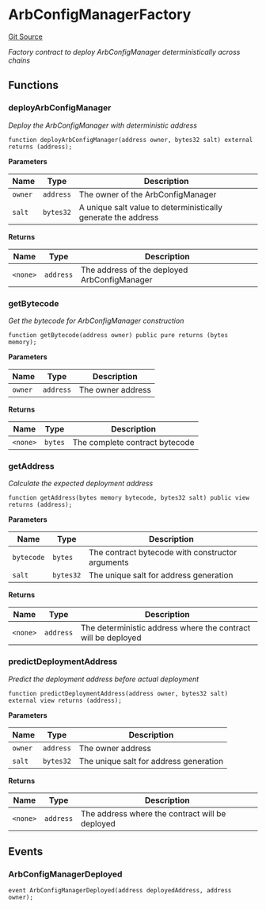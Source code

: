 # ArbConfigManagerFactory
[Git Source](https://github.com/SyndicateProtocol/syndicate-appchains/blob/f93e91004eb8d04d84acd3b9cb0e8f7e6abfa528/src/config/ArbConfigManagerFactory.sol)

*Factory contract to deploy ArbConfigManager deterministically across chains*


## Functions
### deployArbConfigManager

*Deploy the ArbConfigManager with deterministic address*


```solidity
function deployArbConfigManager(address owner, bytes32 salt) external returns (address);
```
**Parameters**

|Name|Type|Description|
|----|----|-----------|
|`owner`|`address`|The owner of the ArbConfigManager|
|`salt`|`bytes32`|A unique salt value to deterministically generate the address|

**Returns**

|Name|Type|Description|
|----|----|-----------|
|`<none>`|`address`|The address of the deployed ArbConfigManager|


### getBytecode

*Get the bytecode for ArbConfigManager construction*


```solidity
function getBytecode(address owner) public pure returns (bytes memory);
```
**Parameters**

|Name|Type|Description|
|----|----|-----------|
|`owner`|`address`|The owner address|

**Returns**

|Name|Type|Description|
|----|----|-----------|
|`<none>`|`bytes`|The complete contract bytecode|


### getAddress

*Calculate the expected deployment address*


```solidity
function getAddress(bytes memory bytecode, bytes32 salt) public view returns (address);
```
**Parameters**

|Name|Type|Description|
|----|----|-----------|
|`bytecode`|`bytes`|The contract bytecode with constructor arguments|
|`salt`|`bytes32`|The unique salt for address generation|

**Returns**

|Name|Type|Description|
|----|----|-----------|
|`<none>`|`address`|The deterministic address where the contract will be deployed|


### predictDeploymentAddress

*Predict the deployment address before actual deployment*


```solidity
function predictDeploymentAddress(address owner, bytes32 salt) external view returns (address);
```
**Parameters**

|Name|Type|Description|
|----|----|-----------|
|`owner`|`address`|The owner address|
|`salt`|`bytes32`|The unique salt for address generation|

**Returns**

|Name|Type|Description|
|----|----|-----------|
|`<none>`|`address`|The address where the contract will be deployed|


## Events
### ArbConfigManagerDeployed

```solidity
event ArbConfigManagerDeployed(address deployedAddress, address owner);
```

